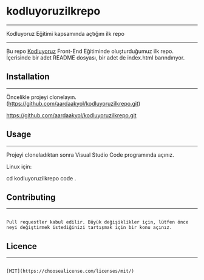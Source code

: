 # kodluyoruzilkrepo
*****   
Kodluyoruz Eğitimi kapsamında açtığım ilk repo
*****


Bu repo [Kodluyoruz](https://www.kodluyoruz.org/) Front-End Eğitiminde oluşturduğumuz ilk repo. İçerisinde bir adet README dosyası, bir adet de index.html barındırıyor.


## Installation

*****

Öncelikle projeyi clonelayın. (https://github.com/aardaakyol/kodluyoruzilkrepo.git)

https://github.com/aardaakyol/kodluyoruzilkrepo.git



## Usage

*****

Projeyi cloneladıktan sonra Visual Studio Code programında açınız.


Linux için:

cd kodluyoruzilkrepo
code .


## Contributing

*****

```

Pull requestler kabul edilir. Büyük değişiklikler için, lütfen önce neyi değiştirmek istediğinizi tartışmak için bir konu açınız.

```

## Licence

*****

```

[MIT](https://choosealicense.com/licenses/mit/)

```
